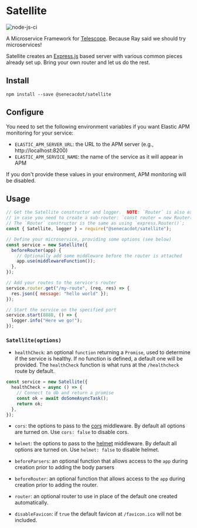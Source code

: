 # Satellite

![node-js-ci](https://github.com/Seneca-CDOT/satellite/workflows/node-js-ci/badge.svg)

A Microservice Framework for [Telescope](https://github.com/Seneca-CDOT/telescope).
Because Ray said we should try microservices!

Satellite creates an [Express.js](http://expressjs.com/) based server with
various common pieces already set up. Bring your own router and let us do the rest.

## Install

```
npm install --save @senecacdot/satellite
```

## Configure

You need to set the following environment variables if you want Elastic APM
monitoring for your service:

- `ELASTIC_APM_SERVER_URL`: the URL to the APM server (e.g., http://localhost:8200)
- `ELASTIC_APM_SERVICE_NAME`: the name of the service as it will appear in APM

If you don't provide these values in your environment, APM monitoring will be
disabled.

## Usage

```js
// Get the Satellite constructor and logger.  NOTE: `Router` is also exposed
// in case you need to create a sub-router: `const router = new Router();`
// The `Router` constructor is the same as using `express.Router()`;
const { Satellite, logger } = require("@senecacdot/satellite");

// Define your microservice, providing some options (see below)
const service = new Satellite({
  beforeRouter(app) {
    // Optionally add some middleware before the router is attached
    app.use(middlewareFunction());
  },
});

// Add your routes to the service's router
service.router.get("/my-route", (req, res) => {
  res.json({ message: "hello world" });
});

// Start the service on the specified port
service.start(8888, () => {
  logger.info("Here we go!");
});
```

### `Satellite(options)`

- `healthCheck`: an optional `function` returning a `Promise`, used to determine if the service is healthy. If no function is defined, a default one will be provided. The `healthCheck` function is what runs at the `/healthcheck` route by default.

```js
const service = new Satellite({
  healthCheck = async () => {
    // Connect to db and return a promise
    const ok = await doSomeAsyncTask();
    return ok;
  },
});
```

- `cors`: the options to pass to the [cors](https://www.npmjs.com/package/cors) middleware. By default all options are turned on. Use `cors: false` to disable cors.

- `helmet`: the options to pass to the [helmet](https://www.npmjs.com/package/helmet) middleware. By default all options are turned on. Use `helmet: false` to disable helmet.

- `beforeParsers`: an optional function that allows access to the `app` during creation prior to adding the body parsers

- `beforeRouter`: an optional function that allows access to the `app` during creation prior to adding the router.

- `router`: an optional router to use in place of the default one created automatically.

- `disableFavicon`: if `true` the default favicon at `/favicon.ico` will not be included.
